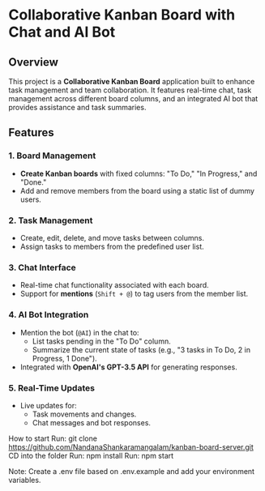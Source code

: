 # Collaborative Kanban Board with Chat and AI Bot

## Overview

This project is a **Collaborative Kanban Board** application built to enhance task management and team collaboration. It features real-time chat, task management across different board columns, and an integrated AI bot that provides assistance and task summaries.

## Features

### 1. Board Management
- **Create Kanban boards** with fixed columns: "To Do," "In Progress," and "Done."
- Add and remove members from the board using a static list of dummy users.

### 2. Task Management
- Create, edit, delete, and move tasks between columns.
- Assign tasks to members from the predefined user list.

### 3. Chat Interface
- Real-time chat functionality associated with each board.
- Support for **mentions** (`Shift + @`) to tag users from the member list.

### 4. AI Bot Integration
- Mention the bot (`@AI`) in the chat to:
  - List tasks pending in the "To Do" column.
  - Summarize the current state of tasks (e.g., "3 tasks in To Do, 2 in Progress, 1 Done").
- Integrated with **OpenAI's GPT-3.5 API** for generating responses.

### 5. Real-Time Updates
- Live updates for:
  - Task movements and changes.
  - Chat messages and bot responses.

How to start
Run: git clone https://github.com/NandanaShankaramangalam/kanban-board-server.git
CD into the folder
Run: npm install
Run: npm start

Note: Create a .env file based on .env.example and add your environment variables.
